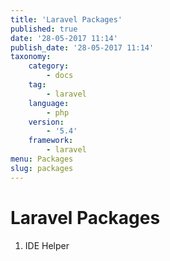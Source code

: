 ```yaml
---
title: 'Laravel Packages'
published: true
date: '28-05-2017 11:14'
publish_date: '28-05-2017 11:14'
taxonomy:
    category:
        - docs
    tag:
        - laravel
    language:
        - php
    version:
        - '5.4'
    framework:
        - laravel
menu: Packages
slug: packages
---
```


# Laravel Packages

1. IDE Helper